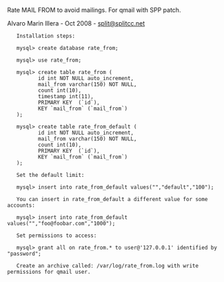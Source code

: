 Rate MAIL FROM to avoid mailings. For qmail with SPP patch.

Alvaro Marin Illera - Oct 2008 - split@splitcc.net

       Installation steps:
       
       mysql> create database rate_from;
       
       mysql> use rate_from;
       
       mysql> create table rate_from (
              id int NOT NULL auto_increment,
              mail_from varchar(150) NOT NULL,
              count int(10),
              timestamp int(11),
              PRIMARY KEY  (`id`),
              KEY `mail_from` (`mail_from`)
       );
       
       mysql> create table rate_from_default (
              id int NOT NULL auto_increment,
              mail_from varchar(150) NOT NULL,
              count int(10),
              PRIMARY KEY  (`id`),
              KEY `mail_from` (`mail_from`)
       );
       
       Set the default limit:
       
       mysql> insert into rate_from_default values("","default","100");
       
       You can insert in rate_from_default a different value for some accounts:
       
       mysql> insert into rate_from_default values("","foo@foobar.com","1000");
       
       Set permissions to access:
              
       mysql> grant all on rate_from.* to user@'127.0.0.1' identified by "password";

       Create an archive called: /var/log/rate_from.log with write permissions for qmail user.
